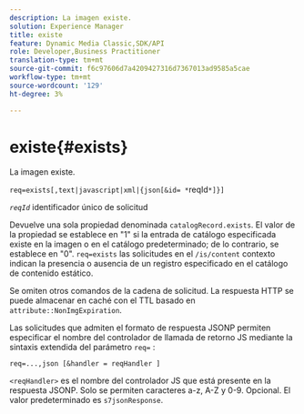 ```yaml
---
description: La imagen existe.
solution: Experience Manager
title: existe
feature: Dynamic Media Classic,SDK/API
role: Developer,Business Practitioner
translation-type: tm+mt
source-git-commit: f6c97606d7a4209427316d7367013ad9585a5cae
workflow-type: tm+mt
source-wordcount: '129'
ht-degree: 3%

---
```



# existe{#exists}

La imagen existe.

`req=exists[,text|javascript|xml|{json[&id= *`reqId`*]}]`

*`reqId`* identificador único de solicitud

Devuelve una sola propiedad denominada `catalogRecord.exists`. El valor de la propiedad se establece en &quot;1&quot; si la entrada de catálogo especificada existe en la imagen o en el catálogo predeterminado; de lo contrario, se establece en &quot;0&quot;. `req=exists` las solicitudes en el  `/is/content` contexto indican la presencia o ausencia de un registro especificado en el catálogo de contenido estático.

Se omiten otros comandos de la cadena de solicitud. La respuesta HTTP se puede almacenar en caché con el TTL basado en `attribute::NonImgExpiration`.

Las solicitudes que admiten el formato de respuesta JSONP permiten especificar el nombre del controlador de llamada de retorno JS mediante la sintaxis extendida del parámetro `req=` :

`req=...,json [&handler = reqHandler ]`

`<reqHandler>` es el nombre del controlador JS que está presente en la respuesta JSONP. Solo se permiten caracteres a-z, A-Z y 0-9. Opcional. El valor predeterminado es `s7jsonResponse`.
